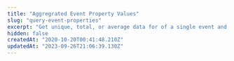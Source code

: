 ```yaml
---
title: "Aggregrated Event Property Values"
slug: "query-event-properties"
excerpt: "Get unique, total, or average data for of a single event and property over days, weeks, or months."
hidden: false
createdAt: "2020-10-20T00:41:48.210Z"
updatedAt: "2023-09-26T21:06:39.130Z"
---
```

